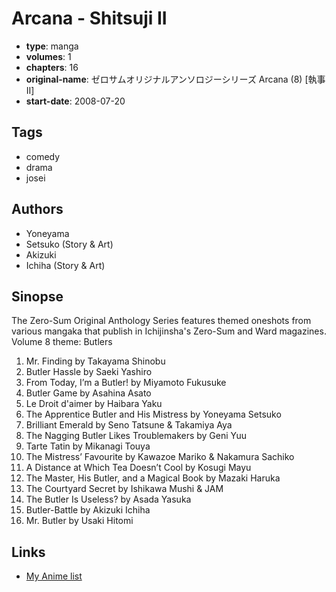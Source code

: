 # Arcana - Shitsuji II

-   **type**: manga
-   **volumes**: 1
-   **chapters**: 16
-   **original-name**: ゼロサムオリジナルアンソロジーシリーズ Arcana (8) [執事 Ⅱ]
-   **start-date**: 2008-07-20

## Tags

-   comedy
-   drama
-   josei

## Authors

-   Yoneyama
-   Setsuko (Story & Art)
-   Akizuki
-   Ichiha (Story & Art)

## Sinopse

The Zero-Sum Original Anthology Series features themed oneshots from various mangaka that publish in Ichijinsha's Zero-Sum and Ward magazines. Volume 8 theme: Butlers

1. Mr. Finding by Takayama Shinobu
2. Butler Hassle by Saeki Yashiro
3. From Today, I’m a Butler! by Miyamoto Fukusuke
4. Butler Game by Asahina Asato
5. Le Droit d'aimer by Haibara Yaku
6. The Apprentice Butler and His Mistress by Yoneyama Setsuko
7. Brilliant Emerald by Seno Tatsune & Takamiya Aya
8. The Nagging Butler Likes Troublemakers by Geni Yuu
9. Tarte Tatin by Mikanagi Touya
10. The Mistress’ Favourite by Kawazoe Mariko & Nakamura Sachiko
11. A Distance at Which Tea Doesn’t Cool by Kosugi Mayu
12. The Master, His Butler, and a Magical Book by Mazaki Haruka
13. The Courtyard Secret by Ishikawa Mushi & JAM
14. The Butler Is Useless? by Asada Yasuka
15. Butler-Battle by Akizuki Ichiha
16. Mr. Butler by Usaki Hitomi

## Links

-   [My Anime list](https://myanimelist.net/manga/24477/Arcana_-_Shitsuji_II)
